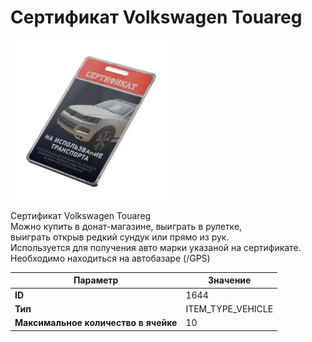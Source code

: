 # Сертификат Volkswagen Touareg

![Item Image](../img/1644.webp?raw=true)

Сертификат Volkswagen Touareg<br>Можно купить в донат-магазине, выиграть в рулетке, <br>выиграть открыв редкий сундук или прямо из рук.<br>Используется для получения авто марки указаной на сертификате.<br>Необходимо находиться на автобазаре (/GPS)


| Параметр | Значение |
|----------|----------|
| **ID** | 1644 |
| **Тип** | ITEM_TYPE_VEHICLE |
| **Максимальное количество в ячейке** | 10 |

